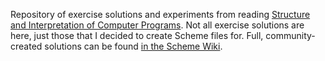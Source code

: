 Repository of exercise solutions and experiments from reading [Structure and Interpretation of Computer Programs](https://mitpress.mit.edu/sites/default/files/sicp/index.html). Not all exercise solutions are here, just those that I decided to create Scheme files for. Full, community-created solutions can be found [in the Scheme Wiki](http://community.schemewiki.org/?sicp-ex-1.5).
